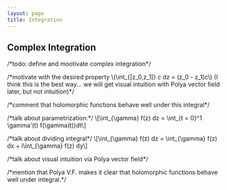 ```yaml
---
layout: page
title: Integration
---
```


## Complex Integration

/\*todo: define and mootivate complex integration\*/

/\*motivate with the desired property \\(\int_{[z_0,z_1]} c dz = (z_0 - z_1)c\\) (I think this is the best way... we will get visual intuition with Polya vector field later, but not intuition)\*/

/\*comment that holomorphic functions behave well under this integral\*/

/\*talk about parametrization:\*/
\\[\int_{\gamma} f(z) dz = \int_{t = 0}^1 \gamma'(t) f(\gamma(t))dt\\]

/\*talk about dividing integral\*/
\\[\int_{\gamma} f(z) dz = \int_{\gamma} f(z) dx + i\int_{\gamma} f(z) dy\\]

/\*talk about visual intuition via Polya vector field\*/

/\*mention that Polya V.F. makes it clear that holomorphic functions behave well under integral.\*/